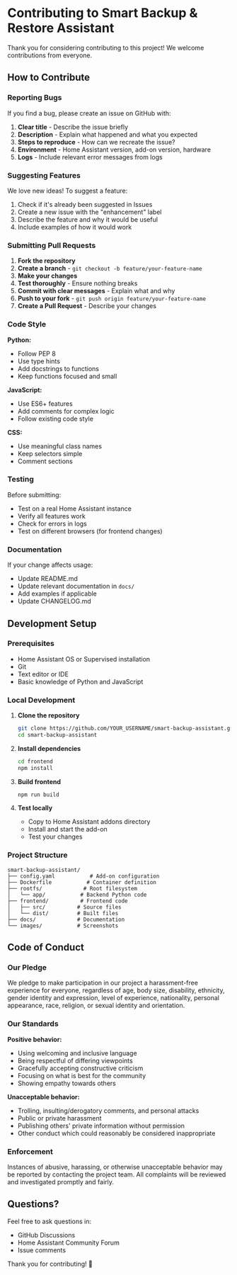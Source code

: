 # Contributing to Smart Backup & Restore Assistant

Thank you for considering contributing to this project! We welcome contributions from everyone.

## How to Contribute

### Reporting Bugs

If you find a bug, please create an issue on GitHub with:

1. **Clear title** - Describe the issue briefly
2. **Description** - Explain what happened and what you expected
3. **Steps to reproduce** - How can we recreate the issue?
4. **Environment** - Home Assistant version, add-on version, hardware
5. **Logs** - Include relevant error messages from logs

### Suggesting Features

We love new ideas! To suggest a feature:

1. Check if it's already been suggested in Issues
2. Create a new issue with the "enhancement" label
3. Describe the feature and why it would be useful
4. Include examples of how it would work

### Submitting Pull Requests

1. **Fork the repository**
2. **Create a branch** - `git checkout -b feature/your-feature-name`
3. **Make your changes**
4. **Test thoroughly** - Ensure nothing breaks
5. **Commit with clear messages** - Explain what and why
6. **Push to your fork** - `git push origin feature/your-feature-name`
7. **Create a Pull Request** - Describe your changes

### Code Style

**Python:**
- Follow PEP 8
- Use type hints
- Add docstrings to functions
- Keep functions focused and small

**JavaScript:**
- Use ES6+ features
- Add comments for complex logic
- Follow existing code style

**CSS:**
- Use meaningful class names
- Keep selectors simple
- Comment sections

### Testing

Before submitting:

- Test on a real Home Assistant instance
- Verify all features work
- Check for errors in logs
- Test on different browsers (for frontend changes)

### Documentation

If your change affects usage:

- Update README.md
- Update relevant documentation in `docs/`
- Add examples if applicable
- Update CHANGELOG.md

## Development Setup

### Prerequisites

- Home Assistant OS or Supervised installation
- Git
- Text editor or IDE
- Basic knowledge of Python and JavaScript

### Local Development

1. **Clone the repository**
   ```bash
   git clone https://github.com/YOUR_USERNAME/smart-backup-assistant.git
   cd smart-backup-assistant
   ```

2. **Install dependencies**
   ```bash
   cd frontend
   npm install
   ```

3. **Build frontend**
   ```bash
   npm run build
   ```

4. **Test locally**
   - Copy to Home Assistant addons directory
   - Install and start the add-on
   - Test your changes

### Project Structure

```
smart-backup-assistant/
├── config.yaml           # Add-on configuration
├── Dockerfile           # Container definition
├── rootfs/             # Root filesystem
│   └── app/           # Backend Python code
├── frontend/          # Frontend code
│   ├── src/          # Source files
│   └── dist/         # Built files
├── docs/             # Documentation
└── images/           # Screenshots
```

## Code of Conduct

### Our Pledge

We pledge to make participation in our project a harassment-free experience for everyone, regardless of age, body size, disability, ethnicity, gender identity and expression, level of experience, nationality, personal appearance, race, religion, or sexual identity and orientation.

### Our Standards

**Positive behavior:**
- Using welcoming and inclusive language
- Being respectful of differing viewpoints
- Gracefully accepting constructive criticism
- Focusing on what is best for the community
- Showing empathy towards others

**Unacceptable behavior:**
- Trolling, insulting/derogatory comments, and personal attacks
- Public or private harassment
- Publishing others' private information without permission
- Other conduct which could reasonably be considered inappropriate

### Enforcement

Instances of abusive, harassing, or otherwise unacceptable behavior may be reported by contacting the project team. All complaints will be reviewed and investigated promptly and fairly.

## Questions?

Feel free to ask questions in:
- GitHub Discussions
- Home Assistant Community Forum
- Issue comments

Thank you for contributing! 🎉

